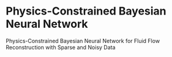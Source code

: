 # Physics-Constrained Bayesian Neural Network
Physics-Constrained Bayesian Neural Network for Fluid Flow Reconstruction with Sparse and Noisy Data
